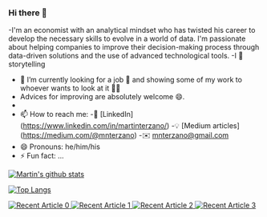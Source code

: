 ### Hi there 👋

-I'm an economist with an analytical mindset who has twisted his career to
develop the necessary skills to evolve in a world of data. I'm passionate
about helping companies to improve their decision-making process through
data-driven solutions and the use of advanced technological tools. 
-I :blue_heart: storytelling
- 🔭 I’m currently looking for a job :monocle_face: and showing some of my work to whoever wants to look at it :man_teacher: 
- Advices for improving are absolutely welcome :smile:.
- 
- 📫 How to reach me:
-:office: [LinkedIn] (https://www.linkedin.com/in/martinterzano/)
-:bulb: [Medium articles] (https://medium.com/@mnterzano)
-:envelope: mnterzano@gmail.com
- 😄 Pronouns: he/him/his
- ⚡ Fun fact: ...

[![Martin's github stats](https://github-readme-stats.vercel.app/api?username=martinterzano&count_private=true&show_icons=true&theme=radical&hide_rank=false)](https://github.com/anuraghazra/github-readme-stats)

[![Top Langs](https://github-readme-stats.vercel.app/api/top-langs/?username=martinterzano)](https://github.com/anuraghazra/github-readme-stats)

<a target="_blank" href="https://github-readme-medium-recent-article.vercel.app/medium/@khuyentran1476/0"><img src="https://github-readme-medium-recent-article.vercel.app/medium/martinterzano/0" alt="Recent Article 0">
<a target="_blank" href="https://github-readme-medium-recent-article.vercel.app/medium/@khuyentran1476/0"><img src="https://github-readme-medium-recent-article.vercel.app/medium/martinterzano/0" alt="Recent Article 1">
<a target="_blank" href="https://github-readme-medium-recent-article.vercel.app/medium/@khuyentran1476/0"><img src="https://github-readme-medium-recent-article.vercel.app/medium/martinterzano/0" alt="Recent Article 2">
<a target="_blank" href="https://github-readme-medium-recent-article.vercel.app/medium/@khuyentran1476/0"><img src="https://github-readme-medium-recent-article.vercel.app/medium/martinterzano/0" alt="Recent Article 3">
